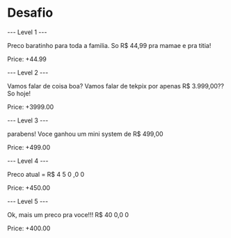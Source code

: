 Desafio
=======

--- Level 1 ---
<p> <div>Preco baratinho para toda a familia. So R$ 44,99 pra mamae e pra titia!</p>
Price:     +44.99

--- Level 2 ---
<p> <div> Vamos falar de coisa boa? Vamos falar de tekpix por apenas R$ 3.999,00?? So hoje! </div> </p>
Price:   +3999.00

--- Level 3 ---

parabens! Voce ganhou um mini system de R$ 499,00

Price:    +499.00

--- Level 4 ---

Preco atual = R$ 4 5 0 ,0 0

Price:    +450.00

--- Level 5 ---

Ok, mais um preco pra voce!!! R$ 40 0,0 0

Price:    +400.00

